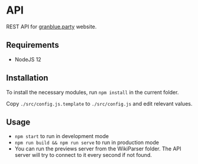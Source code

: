 # API
REST API for [granblue.party](https://www.granblue.party) website.

## Requirements
- NodeJS 12

## Installation
To install the necessary modules, run `npm install` in the current folder.

Copy `./src/config.js.template` to `./src/config.js` and edit relevant values.

## Usage
- `npm start` to run in development mode
- `npm run build && npm run serve` to run in production mode
- You can run the previews server from the WikiParser folder. The API server will try to connect to it every second if not found.